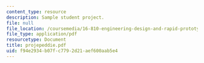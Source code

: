 ```yaml
---
content_type: resource
description: Sample student project.
file: null
file_location: /coursemedia/16-810-engineering-design-and-rapid-prototyping-january-iap-2007/f94e2934b07fc7792d21aef600aab5e4_projepeddie.pdf
file_type: application/pdf
resourcetype: Document
title: projepeddie.pdf
uid: f94e2934-b07f-c779-2d21-aef600aab5e4
---
```

